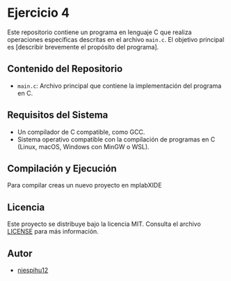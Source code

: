# Ejercicio 4

Este repositorio contiene un programa en lenguaje C que realiza operaciones específicas descritas en el archivo `main.c`. El objetivo principal es [describir brevemente el propósito del programa].

## Contenido del Repositorio

- `main.c`: Archivo principal que contiene la implementación del programa en C.

## Requisitos del Sistema

- Un compilador de C compatible, como GCC.
- Sistema operativo compatible con la compilación de programas en C (Linux, macOS, Windows con MinGW o WSL).

## Compilación y Ejecución

Para compilar creas un nuevo proyecto en mplabXIDE


## Licencia

Este proyecto se distribuye bajo la licencia MIT. Consulta el archivo [LICENSE](LICENSE) para más información.

## Autor

- [niespihu12](https://github.com/niespihu12)
